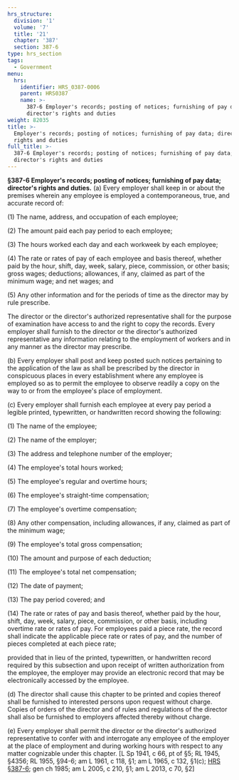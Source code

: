 ```yaml
---
hrs_structure:
  division: '1'
  volume: '7'
  title: '21'
  chapter: '387'
  section: 387-6
type: hrs_section
tags:
  - Government
menu:
  hrs:
    identifier: HRS_0387-0006
    parent: HRS0387
    name: >-
      387-6 Employer's records; posting of notices; furnishing of pay data;
      director's rights and duties
weight: 82035
title: >-
  Employer's records; posting of notices; furnishing of pay data; director's
  rights and duties
full_title: >-
  387-6 Employer's records; posting of notices; furnishing of pay data;
  director's rights and duties
---
```

**§387-6 Employer's records; posting of notices; furnishing of pay data; director's rights and duties.** (a) Every employer shall keep in or about the premises wherein any employee is employed a contemporaneous, true, and accurate record of:

(1) The name, address, and occupation of each employee;

(2) The amount paid each pay period to each employee;

(3) The hours worked each day and each workweek by each employee;

(4) The rate or rates of pay of each employee and basis thereof, whether paid by the hour, shift, day, week, salary, piece, commission, or other basis; gross wages; deductions; allowances, if any, claimed as part of the minimum wage; and net wages; and

(5) Any other information and for the periods of time as the director may by rule prescribe.

The director or the director's authorized representative shall for the purpose of examination have access to and the right to copy the records. Every employer shall furnish to the director or the director's authorized representative any information relating to the employment of workers and in any manner as the director may prescribe.

(b) Every employer shall post and keep posted such notices pertaining to the application of the law as shall be prescribed by the director in conspicuous places in every establishment where any employee is employed so as to permit the employee to observe readily a copy on the way to or from the employee's place of employment.

(c) Every employer shall furnish each employee at every pay period a legible printed, typewritten, or handwritten record showing the following:

(1) The name of the employee;

(2) The name of the employer;

(3) The address and telephone number of the employer;

(4) The employee's total hours worked;

(5) The employee's regular and overtime hours;

(6) The employee's straight-time compensation;

(7) The employee's overtime compensation;

(8) Any other compensation, including allowances, if any, claimed as part of the minimum wage;

(9) The employee's total gross compensation;

(10) The amount and purpose of each deduction;

(11) The employee's total net compensation;

(12) The date of payment;

(13) The pay period covered; and

(14) The rate or rates of pay and basis thereof, whether paid by the ho<a></a>ur, shift, day, week, salary, piece, commission, or other basis, including overtime rate or rates of pay. For employees paid a piece rate, the record shall indicate the applicable piece rate or rates of pay, and the number of pieces completed at each piece rate;

provided that in lieu of the printed, typewritten, or handwritten record required by this subsection and upon receipt of written authorization from the employee, the employer may provide an electronic record that may be electronically accessed by the employee.

(d) The director shall cause this chapter to be printed and copies thereof shall be furnished to interested persons upon request without charge. Copies of orders of the director and of rules and regulations of the director shall also be furnished to employers affected thereby without charge.

(e) Every employer shall permit the director or the director's authorized representative to confer with and interrogate any employee of the employer at the place of employment and during working hours with respect to any matter cognizable under this chapter. [L Sp 1941, c 66, pt of §5; RL 1945, §4356; RL 1955, §94-6; am L 1961, c 118, §1; am L 1965, c 132, §1(c); [HRS §387-6](/title-21/chapter-387/section-387-6/); gen ch 1985; am L 2005, c 210, §1; am L 2013, c 70, §2]